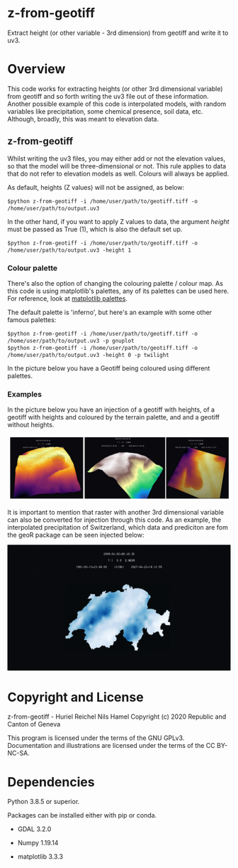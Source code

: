 # z-from-geotiff
Extract height (or other variable - 3rd dimension) from geotiff and write it to uv3.

# Overview

This code works for extracting heights (or other 3rd dimensional variable) from geotiff and so forth writing the uv3 file out of these information. Another possible example of this code is interpolated models, with random variables like precipitation, some chemical presence, soil data, etc. Although, broadly, this was meant to elevation data. 

## z-from-geotiff

Whilst writing the uv3 files, you may either add or not the elevation values, so that the model will be three-dimensional or not. This rule applies to data that do not refer to elevation models as well. Colours will always be applied. 

As default, heights (Z values) will not be assigned, as below:

```
$python z-from-geotiff -i /home/user/path/to/geotiff.tiff -o /home/user/path/to/output.uv3
```

In the other hand, if you want to apply Z values to data, the argument *height* must be passed as True (1), which is also the default set up.

``` 
$python z-from-geotiff -i /home/user/path/to/geotiff.tiff -o /home/user/path/to/output.uv3 -height 1
```

### Colour palette

There's also the option of changing the colouring palette / colour map. As this code is using matplotlib's palettes, any of its palettes can be used here. For reference, look at [matplotlib palettes](https://matplotlib.org/3.3.2/tutorials/colors/colormaps.html).

The default palette is 'inferno', but here's an example with some other famous palettes:

```
$python z-from-geotiff -i /home/user/path/to/geotiff.tiff -o /home/user/path/to/output.uv3 -p gnuplot
$python z-from-geotiff -i /home/user/path/to/geotiff.tiff -o /home/user/path/to/output.uv3 -height 0 -p twilight
```

In the picture below you have a Geotiff being coloured using different palettes. 

### Examples

In the picture below you have an injection of a geotiff with heights, of a geotiff with heights and coloured by the terrain palette, and and a geotiff without heights.


![Image of the Eratosthene Platform with an injected Geotiff file coloured by its elevation values](doc/examples.png)

It is important to mention that raster with another 3rd dimensional variable can also be converted for injection through this code. As an example, the interpolated precipitation of Switzerland, which data and prediciton are fom the geoR package can be seen injected below:

![Swiss precipitation as the 3rd dimension](doc/swiss_prec.png)

# Copyright and License

z-from-geotiff - Huriel Reichel Nils Hamel
Copyright (c) 2020 Republic and Canton of Geneva

This program is licensed under the terms of the GNU GPLv3. Documentation and illustrations are licensed under the terms of the CC BY-NC-SA.

# Dependencies

Python 3.8.5 or superior.

Packages can be installed either with pip or conda.

* GDAL 3.2.0

* Numpy 1.19.14

* matplotlib 3.3.3
